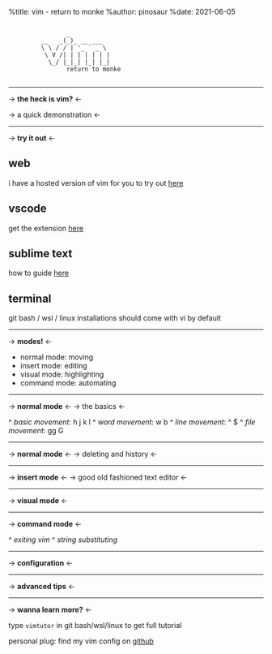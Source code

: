 %title: vim - return to monke
%author: pinosaur
%date: 2021-06-05


```
                                      
                _                     
         __   _(_)_ __ ___            
         \ \ / / | '_ ` _ \           
          \ V /| | | | | | |          
           \_/ |_|_| |_| |_|          
                return to monke       
                                      
```

-------------------------------------------------

-> **the heck is vim?** <-

-> a quick demonstration <-

-------------------------------------------------

-> **try it out** <-

## web
i have a hosted version of vim for you to try out [here](#)

## vscode
get the extension [here](https://marketplace.visualstudio.com/items?itemName=vscodevim.vim)

## sublime text
how to guide [here](https://www.sublimetext.com/docs/vintage.html)

## terminal
git bash / wsl / linux installations should come with vi
by default

-------------------------------------------------

-> **modes!** <-

- normal mode: moving
- insert mode: editing
- visual mode: highlighting
- command mode: automating

-------------------------------------------------

-> **normal mode** <-
-> the basics <-

^
_basic movement_: h j k l
^
_word movement_: w b
^
_line movement_: ^ $
^
_file movement_: gg G

-------------------------------------------------

-> **normal mode** <-
-> deleting and history <-

-------------------------------------------------

-> **insert mode** <-
-> good old fashioned text editor <-

-------------------------------------------------

-> **visual mode** <-

-------------------------------------------------

-> **command mode** <-

^
_exiting vim_
^
_string substituting_

-------------------------------------------------

-> **configuration** <-


-------------------------------------------------

-> **advanced tips** <-

-------------------------------------------------

-> **wanna learn more?** <-

type `vimtutor` in git bash/wsl/linux to get full tutorial

personal plug: find my vim config on [github](https://github.com/MrPicklePinosaur/dotfiles/blob/master/.vimrc)


